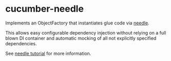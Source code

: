 # cucumber-needle

Implements an ObjectFactory that instantiates glue code via [needle](http://needle.spree.de).

This allows easy configurable dependency injection without relying on a full blown DI
container and automatic mocking of all not explicitly specified dependencies. 

See [needle tutorial](http://needle.spree.de/tutorial.html) for more information.
